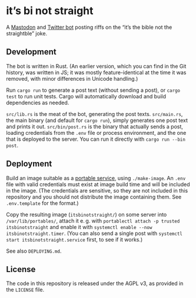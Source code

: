 # it’s bi not straight

A [Mastodon](https://botsin.space/@ItsBiNotStraight) and [Twitter bot](https://twitter.com/ItsBiNotHetero)
posting riffs on the “it’s the bible not the straightble” joke.

## Development

The bot is written in Rust.
(An earlier version, which you can find in the Git history, was written in JS;
it was mostly feature-identical at the time it was removed, with minor differences in Unicode handling.)

Run `cargo run` to generate a post text (without sending a post),
or `cargo test` to run unit tests.
Cargo will automatically download and build dependencies as needed.

`src/lib.rs` is the meat of the bot, generating the post texts.
`src/main.rs`, the main binary (and default for `cargo run`), simply generates one post text and prints it out.
`src/bin/post.rs` is the binary that actually sends a post,
loading credentials from the `.env` file or process environment,
and the one that is deployed to the server.
You can run it directly with `cargo run --bin post`.

## Deployment

Build an image suitable as a [portable service](https://systemd.io/PORTABLE_SERVICES.html), using `./make-image`.
An `.env` file with valid credentials must exist at image build time
and will be included in the image.
(The credentials are sensitive,
so they are not included in this repository
and you should not distribute the image containing them.
See `.env.template` for the format.)

Copy the resulting image (`itsbinotstraight/`) on some server into `/var/lib/portables/`,
attach it e. g. with `portablectl attach -p trusted itsbinotstraight`
and enable it with `systemctl enable --now itsbinotstraight.timer`.
(You can also send a single post with `systemctl start itsbinotstraight.service` first, to see if it works.)

See also `DEPLOYING.md`.

## License

The code in this repository is released under the AGPL v3,
as provided in the `LICENSE` file.


